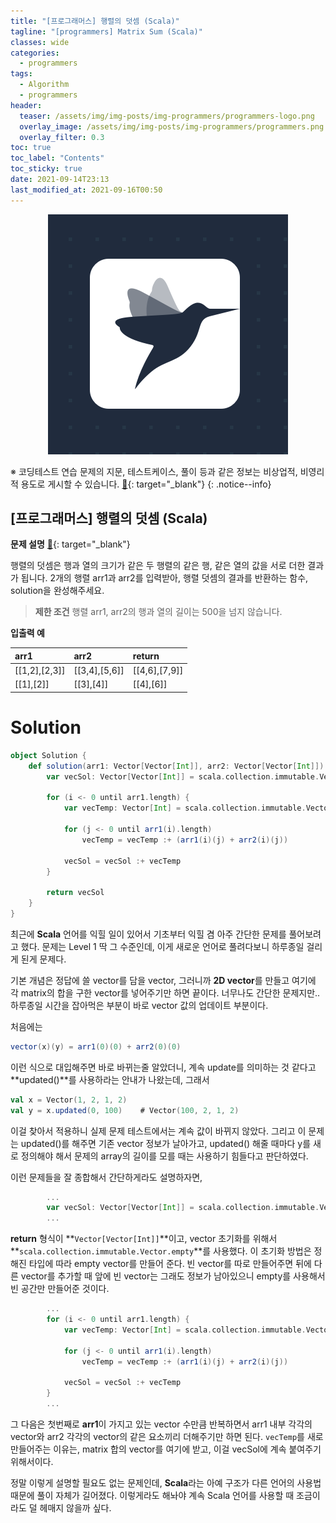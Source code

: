 ```yaml
---
title: "[프로그래머스] 행렬의 덧셈 (Scala)"
tagline: "[programmers] Matrix Sum (Scala)"
classes: wide
categories:
  - programmers
tags:
  - Algorithm
  - programmers
header:
  teaser: /assets/img/img-posts/img-programmers/programmers-logo.png
  overlay_image: /assets/img/img-posts/img-programmers/programmers.png
  overlay_filter: 0.3
toc: true
toc_label: "Contents"
toc_sticky: true
date: 2021-09-14T23:13
last_modified_at: 2021-09-16T00:50
---
```



<div align="center">
  <a href="https://programmers.co.kr" target="_blank">
    <img src="/assets/img/img-posts/img-programmers/programmers-logo.png">
  </a>
</div>


※ 코딩테스트 연습 문제의 지문, 테스트케이스, 풀이 등과 같은 정보는 비상업적, 비영리적 용도로 게시할 수 있습니다. [&#x1F517;](https://programmers.zendesk.com/hc/ko/articles/360034546572-%ED%94%84%EB%A1%9C%EA%B7%B8%EB%9E%98%EB%A8%B8%EC%8A%A4%EC%9D%98-%EC%95%8C%EA%B3%A0%EB%A6%AC%EC%A6%98-%EB%AC%B8%EC%A0%9C-%ED%92%80%EC%9D%B4%EB%A5%BC-%EA%B0%9C%EC%9D%B8-%EB%B8%94%EB%A1%9C%EA%B7%B8-GitHub-%EA%B8%B0%ED%83%80-%EC%82%AC%EC%9D%B4%ED%8A%B8%EC%97%90-%EC%98%AC%EB%A0%A4%EB%8F%84-%EB%90%98%EB%82%98%EC%9A%94-){: target="_blank"}
{: .notice--info}


## [프로그래머스] 행렬의 덧셈 (Scala)

**문제 설명** [&#x1F517;](https://programmers.co.kr/learn/courses/30/lessons/12950){: target="_blank"}

행렬의 덧셈은 행과 열의 크기가 같은 두 행렬의 같은 행, 같은 열의 값을 서로 더한 결과가 됩니다. 2개의 행렬 arr1과 arr2를 입력받아, 행렬 덧셈의 결과를 반환하는 함수, solution을 완성해주세요.

> **제한 조건**
> 행렬 arr1, arr2의 행과 열의 길이는 500을 넘지 않습니다.

**입출력 예**

| arr1          | arr2          | return        |
| :---          | :---          | :-----        |
| [[1,2],[2,3]] | [[3,4],[5,6]] | [[4,6],[7,9]] |
| [[1],[2]]     | [[3],[4]]     | [[4],[6]]     |


# Solution

```scala
object Solution {
    def solution(arr1: Vector[Vector[Int]], arr2: Vector[Vector[Int]]): Vector[Vector[Int]] = {
        var vecSol: Vector[Vector[Int]] = scala.collection.immutable.Vector.empty
                
        for (i <- 0 until arr1.length) {
            var vecTemp: Vector[Int] = scala.collection.immutable.Vector.empty
            
            for (j <- 0 until arr1(i).length)
                vecTemp = vecTemp :+ (arr1(i)(j) + arr2(i)(j))
            
            vecSol = vecSol :+ vecTemp
        }
        
        return vecSol
    }
}
```

최근에 **Scala** 언어를 익힐 일이 있어서 기초부터 익힐 겸 아주 간단한 문제를 풀어보려고 했다. 문제는 Level 1 딱 그 수준인데, 이게 새로운 언어로 풀려다보니 하루종일 걸리게 된게 문제다.

기본 개념은 정답에 쓸 vector를 담을 vector, 그러니까 **2D vector**를 만들고 여기에 각 matrix의 합을 구한 vector를 넣어주기만 하면 끝이다. 너무나도 간단한 문제지만.. 하루종일 시간을 잡아먹은 부분이 바로 vector 값의 업데이트 부분이다.

처음에는

```scala
vector(x)(y) = arr1(0)(0) + arr2(0)(0)
```

이런 식으로 대입해주면 바로 바뀌는줄 알았더니, 계속 update를 의미하는 것 같다고 **updated()**를 사용하라는 안내가 나왔는데, 그래서

```scala
val x = Vector(1, 2, 1, 2)
val y = x.updated(0, 100)    # Vector(100, 2, 1, 2)
```

이걸 찾아서 적용하니 실제 문제 테스트에서는 계속 값이 바뀌지 않았다. 그리고 이 문제는 updated()를 해주면 기존 vector 정보가 날아가고, updated() 해줄 때마다 y를 새로 정의해야 해서 문제의 array의 길이를 모를 때는 사용하기 힘들다고 판단하였다.

이런 문제들을 잘 종합해서 간단하게라도 설명하자면,

```scala
        ...
        var vecSol: Vector[Vector[Int]] = scala.collection.immutable.Vector.empty
        ...
```

**return** 형식이 **`Vector[Vector[Int]]`**이고, vector 초기화를 위해서 **`scala.collection.immutable.Vector.empty`**를 사용했다. 이 초기화 방법은 정해진 타입에 따라 empty vector를 만들어 준다. 빈 vector를 따로 만들어주면 뒤에 다른 vector를 추가할 때 앞에 빈 vector는 그래도 정보가 남아있으니 empty를 사용해서 빈 공간만 만들어준 것이다.

```scala
        ...
        for (i <- 0 until arr1.length) {
            var vecTemp: Vector[Int] = scala.collection.immutable.Vector.empty
            
            for (j <- 0 until arr1(i).length)
                vecTemp = vecTemp :+ (arr1(i)(j) + arr2(i)(j))
            
            vecSol = vecSol :+ vecTemp
        }
        ...
```

그 다음은 첫번째로 **arr1**이 가지고 있는 vector 수만큼 반복하면서 arr1 내부 각각의 vector와 arr2 각각의 vector의 같은 요소끼리 더해주기만 하면 된다. `vecTemp`를 새로 만들어주는 이유는, matrix 합의 vector를 여기에 받고, 이걸 vecSol에 계속 붙여주기 위해서이다.

정말 이렇게 설명할 필요도 없는 문제인데, **Scala**라는 아예 구조가 다른 언어의 사용법 때문에 풀이 자체가 길어졌다. 이렇게라도 해놔야 계속 Scala 언어를 사용할 때 조금이라도 덜 헤매지 않을까 싶다.
